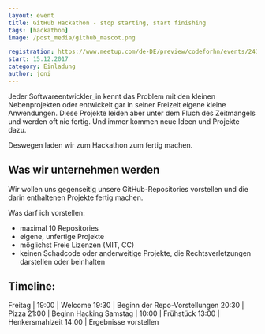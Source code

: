 ```yaml
---
layout: event
title: GitHub Hackathon - stop starting, start finishing 
tags: [hackathon]
image: /post_media/github_mascot.png

registration: https://www.meetup.com/de-DE/preview/codeforhn/events/243961462
start: 15.12.2017
category: Einladung
author: joni
---
```


Jeder Softwareentwickler_in kennt das Problem mit den kleinen Nebenprojekten oder entwickelt gar in seiner Freizeit eigene kleine Anwendungen.
Diese Projekte leiden aber unter dem Fluch des Zeitmangels und werden oft nie fertig. Und immer kommen neue Ideen und Projekte dazu.

Deswegen laden wir zum Hackathon zum fertig machen.




## Was wir unternehmen werden

Wir wollen uns gegenseitig unsere GitHub-Repositories vorstellen und die darin enthaltenen Projekte fertig machen.

Was darf ich vorstellen:
* maximal 10 Repositories
* eigene, unfertige Projekte
* möglichst Freie Lizenzen (MIT, CC)
* keinen Schadcode oder anderweitige Projekte, die Rechtsverletzungen darstellen oder beinhalten


## Timeline:

Freitag | 
19:00   | Welcome
19:30   | Beginn der Repo-Vorstellungen
20:30   | Pizza
21:00   | Beginn Hacking
Samstag |
10:00   | Frühstück
13:00   | Henkersmahlzeit
14:00   | Ergebnisse vorstellen